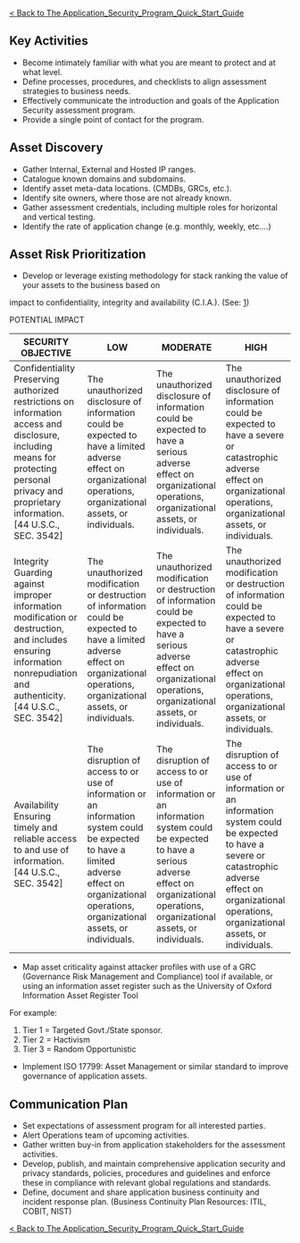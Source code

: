[\< Back to The
Application_Security_Program_Quick_Start_Guide](Application_Security_Program_Quick_Start_Guide "wikilink")

## Key Activities

  - Become intimately familiar with what you are meant to protect and at
    what level.
  - Define processes, procedures, and checklists to align assessment
    strategies to business needs.
  - Effectively communicate the introduction and goals of the
    Application Security assessment program.
  - Provide a single point of contact for the program.

<span id="Asset Discovery"></span>

## Asset Discovery

  - Gather Internal, External and Hosted IP ranges.
  - Catalogue known domains and subdomains.
  - Identify asset meta-data locations. (CMDBs, GRCs, etc.).
  - Identify site owners, where those are not already known.
  - Gather assessment credentials, including multiple roles for
    horizontal and vertical testing.
  - Identify the rate of application change (e.g. monthly, weekly,
    etc.…)

<span id="Asset Risk Prioritization"></span>

## Asset Risk Prioritization

  - Develop or leverage existing methodology for stack ranking the value
    of your assets to the business based on

impact to confidentiality, integrity and availability (C.I.A.). (See:
[1](http://csrc.nist.gov/publications/fips/fips199/FIPSPUB-199-final.pdf))

POTENTIAL IMPACT

| SECURITY OBJECTIVE                                                                                                                                                                             | LOW                                                                                                                                                                                                | MODERATE                                                                                                                                                                                           | HIGH                                                                                                                                                                                                              |
| ---------------------------------------------------------------------------------------------------------------------------------------------------------------------------------------------- | -------------------------------------------------------------------------------------------------------------------------------------------------------------------------------------------------- | -------------------------------------------------------------------------------------------------------------------------------------------------------------------------------------------------- | ----------------------------------------------------------------------------------------------------------------------------------------------------------------------------------------------------------------- |
| Confidentiality Preserving authorized restrictions on information access and disclosure, including means for protecting personal privacy and proprietary information. \[44 U.S.C., SEC. 3542\] | The unauthorized disclosure of information could be expected to have a limited adverse effect on organizational operations, organizational assets, or individuals.                                 | The unauthorized disclosure of information could be expected to have a serious adverse effect on organizational operations, organizational assets, or individuals.                                 | The unauthorized disclosure of information could be expected to have a severe or catastrophic adverse effect on organizational operations, organizational assets, or individuals.                                 |
| Integrity Guarding against improper information modification or destruction, and includes ensuring information nonrepudiation and authenticity. \[44 U.S.C., SEC. 3542\]                       | The unauthorized modification or destruction of information could be expected to have a limited adverse effect on organizational operations, organizational assets, or individuals.                | The unauthorized modification or destruction of information could be expected to have a serious adverse effect on organizational operations, organizational assets, or individuals.                | The unauthorized modification or destruction of information could be expected to have a severe or catastrophic adverse effect on organizational operations, organizational assets, or individuals.                |
| Availability Ensuring timely and reliable access to and use of information. \[44 U.S.C., SEC. 3542\]                                                                                           | The disruption of access to or use of information or an information system could be expected to have a limited adverse effect on organizational operations, organizational assets, or individuals. | The disruption of access to or use of information or an information system could be expected to have a serious adverse effect on organizational operations, organizational assets, or individuals. | The disruption of access to or use of information or an information system could be expected to have a severe or catastrophic adverse effect on organizational operations, organizational assets, or individuals. |

  - Map asset criticality against attacker profiles with use of a GRC
    (Governance Risk Management and Compliance) tool if available, or
    using an information asset register such as the University of Oxford
    Information Asset Register Tool

For example:

1.  Tier 1 = Targeted Govt./State sponsor.
2.  Tier 2 = Hactivism
3.  Tier 3 = Random Opportunistic

<!-- end list -->

  - Implement ISO 17799: Asset Management or similar standard to improve
    governance of application assets.

<span id="Communication Plan"></span>

## Communication Plan

  - Set expectations of assessment program for all interested parties.
  - Alert Operations team of upcoming activities.
  - Gather written buy-in from application stakeholders for the
    assessment activities.
  - Develop, publish, and maintain comprehensive application security
    and privacy standards, policies, procedures and guidelines and
    enforce these in compliance with relevant global regulations and
    standards.
  - Define, document and share application business continuity and
    incident response plan. (Business Continuity Plan Resources: ITIL,
    COBIT, NIST)

[\< Back to The
Application_Security_Program_Quick_Start_Guide](Application_Security_Program_Quick_Start_Guide "wikilink")